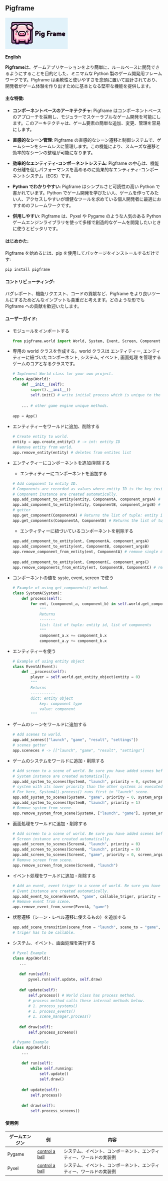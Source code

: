 ## Pigframe
![Pigframe](https://github.com/passive-radio/pigframe/blob/main/docs//images/pigframe-logo-rectangle-200x99.jpg)

<b>[English](../README.md)</b>

<b>Pigframe</b>は、ゲームアプリケーションをより簡単に、ルールベースに開発できるようにすることを目的とした、ミニマムな Python 製のゲーム開発用フレームワークです。Pigframe は柔軟性と使いやすさを念頭に置いて設計されており、開発者がゲーム体験を作り出すために基本となる堅牢な機能を提供します。

#### 主な特徴:
- <b>コンポーネントベースのアーキテクチャ</b>: Pigframe はコンポーネントベースのアプローチを採用し、モジュラーでスケーラブルなゲーム開発を可能にします。このアーキテクチャは、ゲーム要素の簡単な追加、変更、管理を容易にします。

- <b>直感的なシーン管理</b>: Pigframe の直感的なシーン遷移と制御システムで、ゲームシーンをシームレスに管理します。この機能により、スムーズな遷移と効率的なシーンの整理が可能になります。

- <b>効率的なエンティティ-コンポーネントシステム</b>: Pigframe の中心は、機能の分離を促しパフォーマンスを高めるのに効果的なエンティティ-コンポーネントシステム（ECS）です。

- <b>Python でわかりやすい</b>: Pigframe はシンプルさと可読性の高い Python で書かれています。Python でゲーム開発を学びたい人、ゲームを作ってみたい人、アクセスしやすいが頑健なツールを求めている個人開発者に最適におすすめのフレームワークです。

- <b>併用しやすい</b>: Pigframe は、Pyxel や Pygame のような人気のある Python ゲームエンジンライブラリを使って多様で創造的なゲームを開発したいときに使うとピッタリです。

#### はじめかた:
Pigframe を始めるには、pip を使用してパッケージをインストールするだけです:

```bash
pip install pigframe
```

#### コントリビューティング:
バグレポート、機能リクエスト、コードの貢献など、Pigframe をより良いツールにするためどんなインプットも貴重だと考えます。どのような形でも Pigframe への貢献を歓迎いたします。

#### ユーザーガイド:

- モジュールをインポートする
    ```python
    from pigframe.world import World, System, Event, Screen, Component
    ```

- 専用の world クラスを作成する。world クラスは エンティティー, エンティティーに紐づいたコンポーネント, システム, イベント, 画面処理 を管理するゲームのコアとなるクラスです。
    ```python
    # Implement World class for your own project.
    class App(World):
        def __init__(self):
            super().__init__()
            self.init() # write initial process which is unique to the game engine and the game you develop.
        
        ... # other game engine unique methods.
    
    app = App()
    ```

- エンティティーをワールドに追加、削除する
    ```python
    # Create entity to world.
    entity = app.create_entity() # -> int: entity ID
    # Remove entity from world.
    app.remove_entity(entity) # deletes from entites list
    ```

- エンティティーにコンポーネントを追加/削除する
    - エンティティーにコンポーネントを追加する
    ```python
    # Add component to entity ID.
    # Components are recorded as values where entity ID is the key inside dict.
    # Component instance are created automatically.
    app.add_component_to_entity(entity, ComponentA, component_argsA) # ComponentA is not an instance of Component but type.
    app.add_component_to_entity(entity, ComponentB, component_argsB) # ComponentB is not an instance of Component but type.
    # getter
    app.get_component(ComponentA) # Returns the list of tuple: entity id which has ComponentA, component implementation. 
    app.get_components(ComponentA, ComponentB) # Returns the list of tuple: entity id which has ComponentA and ComponentB, component implementations. 
    ```

    - エンティティーに紐づいているコンポーネントを削除する
    ```python
    app.add_component_to_entity(ent, ComponentA, component_argsA)
    app.add_component_to_entity(ent, ComponentB, component_argsB)
    app.remove_component_from_entity(ent, ComponentA) # remove single component instance from entity

    app.add_component_to_entity(ent, ComponentC, component_argsC)
    app.remove_components_from_entity(ent, ComponentB, ComponentC) # remove components instances from entity
    ```

- コンポーネントの値を syste, event, screen で使う
    ```python
    # Example of using get_components() method.
    class SystemA(System):
        def process(self):
            for ent, (component_a, component_b) in self.world.get_components(ComponentA, ComponentB):
                """
                Returns
                -------
                list: list of tuple: entity id, list of components
                """
                component_a.x += component_b.x
                component_a.y += component_b.x
    ```

- エンティティーを使う
    ```python
    # Example of using entity object
    class EventA(Event):
        def __process(self):
            player = self.world.get_entity_object(entity = 0)
            """
            Returns
            -----------
            dict: entity object
                key: component type
                value: component
            """
    ```

- ゲームのシーンをワールドに追加する
    ```python
    # Add scenes to world.
    app.add_scenes(["launch", "game", "result", "settings"])
    # scenes getter
    app.sceneces # -> [["launch", "game", "result", "settings"]
    ```

- ゲームのシステムをワールドに追加・削除する
    ```python
    # Add screen to a scene of world. Be sure you have added scenes before adding screens.
    # System instance are created automatically.
    app.add_system_to_scenes(SystemA, "launch", priority = 0, system_args)
    # system with its lower priority than the other systems is executed in advance., by default 0.
    # For here, SystemA().process() runs first in "launch" scene.
    app.add_system_to_scenes(SystemA, "game", priority = 0, system_args)
    app.add_system_to_scenes(SystemB, "launch", priority = 1)
    # Remove system from scene.
    app.remove_system_from_scene(SystemA, ["launch", "game"], system_args = system_args)
    ```

- 画面処理をワールドに追加・削除する
    ```python
    # Add screen to a scene of world. Be sure you have added scenes before adding screens.
    # Screen instance are created automatically.
    app.add_screen_to_scenes(ScreenA, "launch", priority = 0)
    app.add_screen_to_scenes(ScreenB, "launch", priority = 0)
    app.add_screen_to_scenes(ScreenC, "game", priority = 0, screen_args)
    # Remove screen from scene.
    app.remove_screen_from_scene(ScreenB, "launch")
    ```

- イベント処理をワールドに追加・削除する
    ```python
    # Add an event, event triger to a scene of world. Be sure you have added scenes before adding events.
    # Event instance are created automatically.
    app.add_event_to_scene(EventA, "game", callable_triger, priority = 0)
    # Remove event from scene.
    app.remove_event_from_scene(EventA, "game")
    ```

- 状態遷移（シーン・レベル遷移に使えるもの）を追加する
    ```python
    app.add_scene_transition(scene_from = "launch", scene_to = "game", triger = callable_triger)
    # triger has to be callable.
    ```

- システム、イベント、画面処理を実行する
     ```python
    # Pyxel Example
    class App(World):
        ...

        def run(self):
            pyxel.run(self.update, self.draw)

        def update(self):
            self.process() # World class has process method.
            # process method calls these internal methods below.
            # 1. process_systems()
            # 1. process_events()
            # 1. scene_manager.process()

        def draw(self):
            self.process_screens()
    ```

    ```python
    # Pygame Example
    class App(World):
        ...
        
        def run(self):
            while self.running:
                self.update()
                self.draw()
                
        def update(self):
            self.process()
        
        def draw(self):
            self.process_screens()
    ```

#### 使用例
| ゲームエンジン | 例 | 内容 |
| ---- | ----| ---- |
| Pygame | [control a ball](https://github.com/passive-radio/pigframe/tree/main/src/pigframe/examples/pygame_control_a_ball) | システム、イベント、コンポーネント、エンティティー、ワールドの実装例 |
| Pyxel | [control a ball](https://github.com/passive-radio/pigframe/tree/main/src/pigframe/examples/pyxel_control_a_ball) | システム、イベント、コンポーネント、エンティティー、ワールドの実装例 |